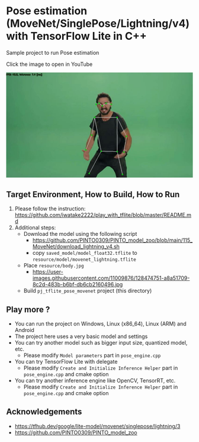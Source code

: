 # Pose estimation (MoveNet/SinglePose/Lightning/v4) with TensorFlow Lite in C++
Sample project to run Pose estimation

Click the image to open in YouTube

[![00_doc/pose_movenet.jpg](00_doc/pose_movenet.jpg)](https://youtu.be/9XP13y0P57w)


## Target Environment, How to Build, How to Run
1. Please follow the instruction: https://github.com/iwatake2222/play_with_tflite/blob/master/README.md
2. Additional steps:
    - Download the model using the following script
        - https://github.com/PINTO0309/PINTO_model_zoo/blob/main/115_MoveNet/download_lightning_v4.sh
        - copy `saved_model/model_float32.tflite` to `resource/model/movenet_lightning.tflite`
    - Place  `resource/body.jpg`
        - https://user-images.githubusercontent.com/11009876/128474751-a8a51709-8c2d-483b-b6bf-db6cb2160496.jpg
    - Build  `pj_tflite_pose_movenet` project (this directory)

## Play more ?
- You can run the project on Windows, Linux (x86_64), Linux (ARM) and Android
- The project here uses a very basic model and settings
- You can try another model such as bigger input size, quantized model, etc.
    - Please modify `Model parameters` part in `pose_engine.cpp`
- You can try TensorFlow Lite with delegate
    - Please modify `Create and Initialize Inference Helper` part in `pose_engine.cpp` and cmake option
- You can try another inference engine like OpenCV, TensorRT, etc.
    - Please modify `Create and Initialize Inference Helper` part in `pose_engine.cpp` and cmake option

## Acknowledgements
- https://tfhub.dev/google/lite-model/movenet/singlepose/lightning/3
- https://github.com/PINTO0309/PINTO_model_zoo

